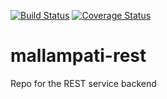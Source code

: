 [![Build Status](https://travis-ci.org/Mallampati-photobooth/mallampati_rest.svg?branch=master)](https://travis-ci.org/Mallampati-photobooth/mallampati_rest)
[![Coverage Status](https://coveralls.io/repos/Mallampati-photobooth/mallampati_rest/badge.svg?branch=master)](https://coveralls.io/r/Mallampati-photobooth/mallampati_rest?branch=master)

# mallampati-rest
Repo for the REST service backend
